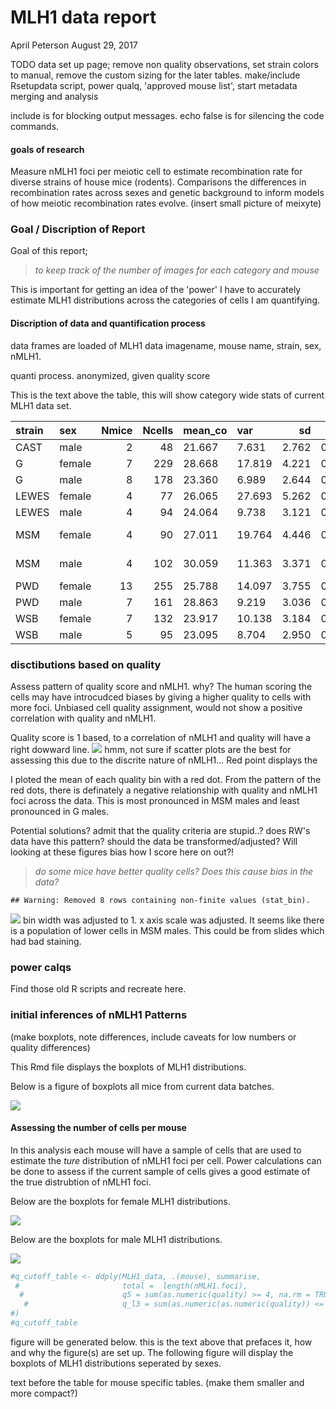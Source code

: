 MLH1 data report
================
April Peterson
August 29, 2017

TODO data set up page; remove non quality observations, set strain colors to manual, remove the custom sizing for the later tables. 
make/include Rsetupdata script, power qualq, 'approved mouse list', start metadata merging and analysis

include is for blocking output messages. echo false is for silencing the code commands.

#### goals of research

Measure nMLH1 foci per meiotic cell to estimate recombination rate for diverse strains of house mice (rodents). Comparisons the differences in recombination rates across sexes and genetic background to inform models of how meiotic recombination rates evolve. (insert small picture of meixyte)

### Goal / Discription of Report

Goal of this report;

> *to keep track of the number of images for each category and mouse*

This is important for getting an idea of the 'power' I have to accurately estimate MLH1 distributions across the categories of cells I am quantifying.

#### Discription of data and quantification process

data frames are loaded of MLH1 data imagename, mouse name, strain, sex, nMLH1.

quanti process. anonymized, given quality score

This is the text above the table, this will show category wide stats of current MLH1 data set.

| strain | sex    |  Nmice|  Ncells| mean\_co | var    |     sd|     se| subsp     | dataset |
|:-------|:-------|------:|-------:|:---------|:-------|------:|------:|:----------|:--------|
| CAST   | male   |      2|      48| 21.667   | 7.631  |  2.762|  0.399| Cast      | AP      |
| G      | female |      7|     229| 28.668   | 17.819 |  4.221|  0.279| Dom       | AP      |
| G      | male   |      8|     178| 23.360   | 6.989  |  2.644|  0.198| Dom       | AP      |
| LEWES  | female |      4|      77| 26.065   | 27.693 |  5.262|  0.600| Dom       | AP      |
| LEWES  | male   |      4|      94| 24.064   | 9.738  |  3.121|  0.322| Dom       | AP      |
| MSM    | female |      4|      90| 27.011   | 19.764 |  4.446|  0.469| Musc-Cast | AP      |
| MSM    | male   |      4|     102| 30.059   | 11.363 |  3.371|  0.334| Musc-Cast | AP      |
| PWD    | female |     13|     255| 25.788   | 14.097 |  3.755|  0.235| Musc      | AP      |
| PWD    | male   |      7|     161| 28.863   | 9.219  |  3.036|  0.239| Musc      | AP      |
| WSB    | female |      7|     132| 23.917   | 10.138 |  3.184|  0.277| Dom       | AP      |
| WSB    | male   |      5|      95| 23.095   | 8.704  |  2.950|  0.303| Dom       | AP      |

### disctibutions based on quality

Assess pattern of quality score and nMLH1. why? The human scoring the cells may have introcudced biases by giving a higher quality to cells with more foci. Unbiased cell quality assignment, would not show a positive correlation with quality and nMLH1.

Quality score is 1 based, to a correlation of nMLH1 and quality will have a right dowward line. ![](rmd_tutorial_files/figure-markdown_github-ascii_identifiers/scatter%20plots%20of%20nMLH1%20by%20score-1.png) hmm, not sure if scatter plots are the best for assessing this due to the discrite nature of nMLH1... Red point displays the

I ploted the mean of each quality bin with a red dot. From the pattern of the red dots, there is definately a negative relationship with quality and nMLH1 foci across the data. This is most pronounced in MSM males and least pronounced in G males.

Potential solutions? admit that the quality criteria are stupid..? does RW's data have this pattern? should the data be transformed/adjusted? Will looking at these figures bias how I score here on out?!

> *do some mice have better quality cells?* *Does this cause bias in the data?*

    ## Warning: Removed 8 rows containing non-finite values (stat_bin).

![](rmd_tutorial_files/figure-markdown_github-ascii_identifiers/unnamed-chunk-2-1.png) bin width was adjusted to 1. x axis scale was adjusted. It seems like there is a population of lower cells in MSM males. This could be from slides which had bad staining.

### power calqs

Find those old R scripts and recreate here.

### initial inferences of nMLH1 Patterns

(make boxplots, note differences, include caveats for low numbers or quality differences)

This Rmd file displays the boxplots of MLH1 distributions.

Below is a figure of boxplots all mice from current data batches.

![](rmd_tutorial_files/figure-markdown_github-ascii_identifiers/unnamed-chunk-4-1.png)

#### Assessing the number of cells per mouse

In this analysis each mouse will have a sample of cells that are used to estimate the *ture* distribution of nMLH1 foci per cell. Power calculations can be done to assess if the current sample of cells gives a good estimate of the true distrubtion of nMLH1 foci.

Below are the boxplots for female MLH1 distributions.

![](rmd_tutorial_files/figure-markdown_github-ascii_identifiers/unnamed-chunk-5-1.png)

Below are the boxplots for male MLH1 distributions.

![](rmd_tutorial_files/figure-markdown_github-ascii_identifiers/unnamed-chunk-6-1.png)

``` r
#q_cutoff_table <- ddply(MLH1_data, .(mouse), summarise,
 #                       total =  length(nMLH1.foci),
  #                      q5 = sum(as.numeric(quality) >= 4, na.rm = TRUE ), 
   #                     q_l3 = sum(as.numeric(as.numeric(quality)) <= 4, na.rm = TRUE)
#)
#q_cutoff_table
```

figure will be generated below. this is the text above that prefaces it, how and why the figure(s) are set up. The following figure will display the boxplots of MLH1 distributions seperated by sexes.

text before the table for mouse specific tables. (make them smaller and more compact?)
